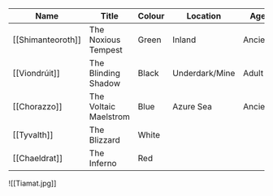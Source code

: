 
| Name          | Title                 | Colour | Location       | Age     |
| ------------- | --------------------- | ------ | -------------- | ------- |
| [[Shimanteoroth]] | The Noxious Tempest   | Green  | Inland         | Ancient |
| [[Viondrúit]]     | The Blinding Shadow   | Black  | Underdark/Mine | Adult   |
| [[Chorazzo]]      | The Voltaic Maelstrom | Blue   | Azure Sea      | Ancient |
| [[Tyvalth]]       | The Blizzard          | White  |                |         |
| [[Chaeldrat]]     | The Inferno           | Red    |                |         |

![[Tiamat.jpg]]
